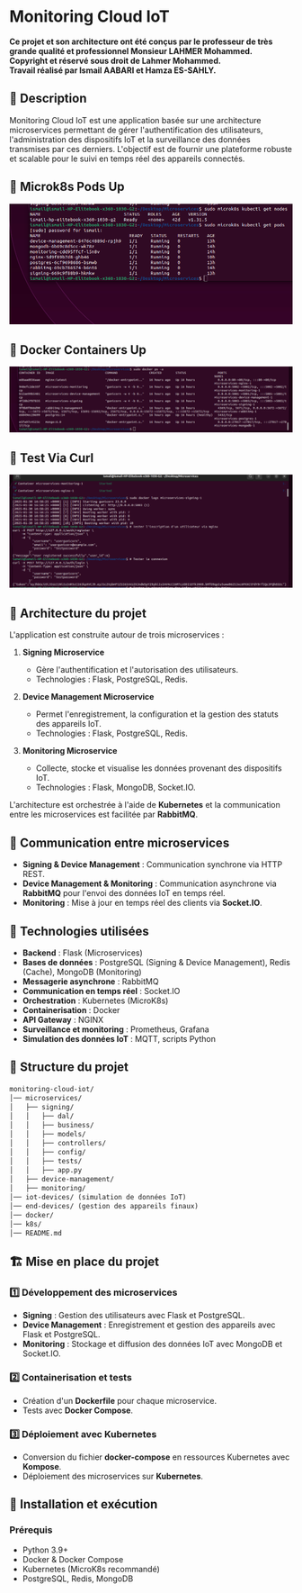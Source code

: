 # Monitoring Cloud IoT

**Ce projet et son architecture ont été conçus par le professeur de très grande qualité et professionnel Monsieur LAHMER Mohammed.**  
**Copyright et réservé sous droit de Lahmer Mohammed.**  
**Travail réalisé par Ismail AABARI et Hamza ES-SAHLY.**  

## 📝 Description
Monitoring Cloud IoT est une application basée sur une architecture microservices permettant de gérer l'authentification des utilisateurs, l'administration des dispositifs IoT et la surveillance des données transmises par ces derniers. L'objectif est de fournir une plateforme robuste et scalable pour le suivi en temps réel des appareils connectés.

## 🔗 Microk8s Pods Up 
![Microk8s Pods](https://github.com/Ismail-AABARI/Monitoring-Cloud-IoT/blob/main/pods.png)

## 🔧 Docker Containers Up 
![Docker Containers](https://github.com/Ismail-AABARI/Monitoring-Cloud-IoT/blob/main/Containers%20de%20docker.png)

## 📜 Test Via Curl
![ Test Via Curl](https://github.com/Ismail-AABARI/Monitoring-Cloud-IoT/blob/main/Les%20Tests%20fonctionnent.png)


## 🚀 **Architecture du projet**
L'application est construite autour de trois microservices :

1. **Signing Microservice**  
   - Gère l'authentification et l'autorisation des utilisateurs.
   - Technologies : Flask, PostgreSQL, Redis.

2. **Device Management Microservice**  
   - Permet l'enregistrement, la configuration et la gestion des statuts des appareils IoT.
   - Technologies : Flask, PostgreSQL, Redis.

3. **Monitoring Microservice**  
   - Collecte, stocke et visualise les données provenant des dispositifs IoT.
   - Technologies : Flask, MongoDB, Socket.IO.

L'architecture est orchestrée à l'aide de **Kubernetes** et la communication entre les microservices est facilitée par **RabbitMQ**.

## 🔗 **Communication entre microservices**
- **Signing & Device Management** : Communication synchrone via HTTP REST.
- **Device Management & Monitoring** : Communication asynchrone via **RabbitMQ** pour l'envoi des données IoT en temps réel.
- **Monitoring** : Mise à jour en temps réel des clients via **Socket.IO**.

## 🔧 **Technologies utilisées**
- **Backend** : Flask (Microservices)
- **Bases de données** : PostgreSQL (Signing & Device Management), Redis (Cache), MongoDB (Monitoring)
- **Messagerie asynchrone** : RabbitMQ
- **Communication en temps réel** : Socket.IO
- **Orchestration** : Kubernetes (MicroK8s)
- **Containerisation** : Docker
- **API Gateway** : NGINX
- **Surveillance et monitoring** : Prometheus, Grafana
- **Simulation des données IoT** : MQTT, scripts Python

## 📂 **Structure du projet**
```
monitoring-cloud-iot/
│── microservices/
│   ├── signing/
│   │   ├── dal/
│   │   ├── business/
│   │   ├── models/
│   │   ├── controllers/
│   │   ├── config/
│   │   ├── tests/
│   │   ├── app.py
│   ├── device-management/
│   ├── monitoring/
│── iot-devices/ (simulation de données IoT)
│── end-devices/ (gestion des appareils finaux)
│── docker/
│── k8s/
│── README.md
```

## 🏗️ **Mise en place du projet**

### 1️⃣ **Développement des microservices**
- **Signing** : Gestion des utilisateurs avec Flask et PostgreSQL.
- **Device Management** : Enregistrement et gestion des appareils avec Flask et PostgreSQL.
- **Monitoring** : Stockage et diffusion des données IoT avec MongoDB et Socket.IO.

### 2️⃣ **Containerisation et tests**
- Création d'un **Dockerfile** pour chaque microservice.
- Tests avec **Docker Compose**.

### 3️⃣ **Déploiement avec Kubernetes**
- Conversion du fichier **docker-compose** en ressources Kubernetes avec **Kompose**.
- Déploiement des microservices sur **Kubernetes**.

## 📜 **Installation et exécution**
### Prérequis
- Python 3.9+
- Docker & Docker Compose
- Kubernetes (MicroK8s recommandé)
- PostgreSQL, Redis, MongoDB

